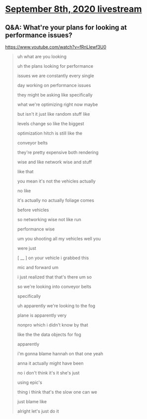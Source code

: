 # [September 8th, 2020 livestream](../2020-09-08.md)
## Q&A: What're your plans for looking at performance issues?
https://www.youtube.com/watch?v=fRnLlewf3U0
> uh what are you looking
> 
> uh the plans looking for performance
> 
> issues we are constantly every single
> 
> day working on performance issues
> 
> they might be asking like specifically
> 
> what we're optimizing right now maybe
> 
> but isn't it just like random stuff like
> 
> levels change so like the biggest
> 
> optimization hitch is still like the
> 
> conveyor belts
> 
> they're pretty expensive both rendering
> 
> wise and like network wise and stuff
> 
> like that
> 
> you mean it's not the vehicles actually
> 
> no like
> 
> it's actually no actually foliage comes
> 
> before vehicles
> 
> so networking wise not like run
> 
> performance wise
> 
> um you shooting all my vehicles well you
> 
> were just
> 
> [ __ ] on your vehicle i grabbed this
> 
> mic and forward um
> 
> i just realized that that's there um so
> 
> so we're looking into conveyor belts
> 
> specifically
> 
> uh apparently we're looking to the fog
> 
> plane is apparently very
> 
> nonpro which i didn't know by that
> 
> like the the data objects for fog
> 
> apparently
> 
> i'm gonna blame hannah on that one yeah
> 
> anna it actually might have been
> 
> no i don't think it's it she's just
> 
> using epic's
> 
> thing i think that's the slow one can we
> 
> just blame like
> 
> alright let's just do it
> 
